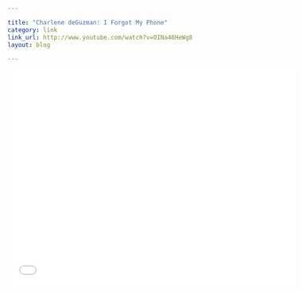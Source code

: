 ```yaml
---

title: "Charlene deGuzman: I Forgot My Phone"
category: link
link_url: http://www.youtube.com/watch?v=OINa46HeWg8
layout: blog

---
```


<iframe width="580" height="435" src="//www.youtube.com/embed/OINa46HeWg8" frameborder="0" allowfullscreen="allowfullscreen"> </iframe>
